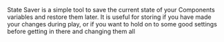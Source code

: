 State Saver is a simple tool to save the current state of your Components variables and restore them later.
It is useful for storing if you have made your changes during play, or if you want to hold on to some good settings before getting in there and changing them all
